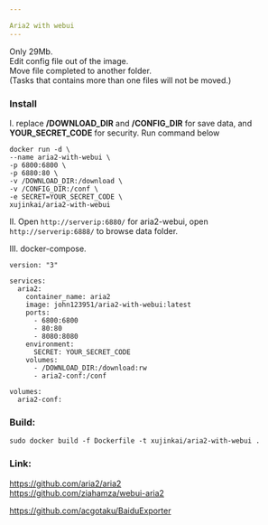 ```yaml
---

Aria2 with webui
---
```

Only 29Mb.  
Edit config file out of the image.  
Move file completed to another folder.  
(Tasks that contains more than one files will not be moved.)  

### Install
I. replace **/DOWNLOAD_DIR** and **/CONFIG_DIR** for save data, and **YOUR_SECRET_CODE** for security. Run command below  
```
docker run -d \
--name aria2-with-webui \
-p 6800:6800 \
-p 6880:80 \
-v /DOWNLOAD_DIR:/download \
-v /CONFIG_DIR:/conf \
-e SECRET=YOUR_SECRET_CODE \
xujinkai/aria2-with-webui
```
  
II. Open `http://serverip:6880/` for aria2-webui, open `http://serverip:6888/` to browse data folder.  

III. docker-compose.
```
version: "3"

services:
  aria2:
    container_name: aria2
    image: john123951/aria2-with-webui:latest
    ports:
      - 6800:6800
      - 80:80
      - 8080:8080
    environment:
      SECRET: YOUR_SECRET_CODE
    volumes:
      - /DOWNLOAD_DIR:/download:rw
      - aria2-conf:/conf

volumes:
  aria2-conf:
```


### Build:  
`sudo docker build -f Dockerfile -t xujinkai/aria2-with-webui .`  

### Link:  
https://github.com/aria2/aria2  
https://github.com/ziahamza/webui-aria2  

https://github.com/acgotaku/BaiduExporter  
